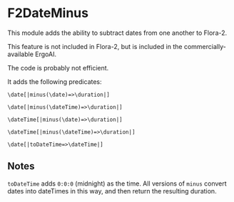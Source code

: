 # F2DateMinus

This module adds the ability to subtract dates from one
another to Flora-2.

This feature is not included in Flora-2, but is included in the commercially-available ErgoAI.

The code is probably not efficient.

It adds the following predicates:

`\date[|minus(\date)=>\duration|]`

`\date[|minus(\dateTime)=>\duration|]`

`\dateTime[|minus(\date)=>\duration|]`

`\dateTime[|minus(\dateTime)=>\duration|]`

`\date[|toDateTime=>\dateTime|]`

## Notes

`toDateTime` adds `0:0:0` (midnight) as the time. All versions of `minus` convert dates into dateTimes in this way, and then return the resulting duration.
